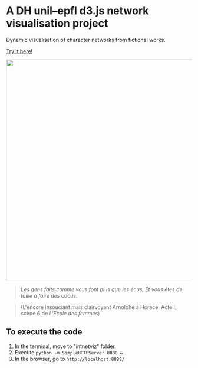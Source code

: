 # A DH unil–epfl d3.js network visualisation project

Dynamic visualisation of character networks from fictional works.

[Try it here!](http://bl.ocks.org/yrochat/raw/9327e79756de68c15bd2/)

<img src=https://raw.githubusercontent.com/maladesimaginaires/intnetviz/master/img/DEMO.png width="600">

>*Les gens faits comme vous font plus que les écus, Et vous êtes de taille à faire des cocus.*

>(L'encore insouciant mais clairvoyant Arnolphe à Horace, Acte I, scène 6 de *L'Ecole des femmes*)

## To execute the code

1. In the terminal, move to "intnetviz" folder.
2. Execute ```python -m SimpleHTTPServer 8888 &```
3. In the browser, go to ```http://localhost:8888/```
